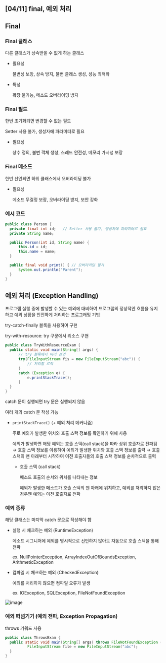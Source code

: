 ## [04/11] final, 예외 처리



## Final

### Final 클래스

다른 클래스가 상속받을 수 없게 하는 클래스

- 필요성

  불변성 보장, 상속 방지, 불변 클래스 생성, 성능 최적화

- 특성

  확장 불가능, 메소드 오버라이딩 방지



### Final 필드

한번 초기화되면 변경할 수 없는 필드

Setter 사용 불가, 생성자에 파라미터로 필요

- 필요성

  상수 정의, 불변 객체 생성, 스레드 안전성, 메모리 가시성 보장



### Final 메소드

한번 선언되면 하위 클래스에서 오버라이딩 불가

- 필요성

  메소드 무결정 보장, 오버라이딩 방지, 보안 강화



### 예시 코드

```java
public class Person {
  private final int id;   // Setter 사용 불가, 생성자에 파라미터로 필요
  private String name;

  public Person(int id, String name) {
      this.id = id;
      this.name = name;
  }

  public final void print() { // 오버라이딩 불가
      System.out.println("Parent");
  }
}
```



## 예외 처리 (Exception Handling)

프로그램 실행 중에 발생할 수 있는 예외에 대비하여 프로그램의 정상적인 흐름을 유지하고 예외 상황을 안전하게 처리하는 프로그래밍 기법

try-catch-finally 블록을 사용하여 구현

try-with-resource: try 구문에서 리소스 구현

```java
public class TryWithResourceExam {
  public static void main(String[] args) {
      // try 블록에서 미리 선언
      try(FileInputStream fis = new FileInputStream("abc")) {
          // 처리할 로직
      }
      catch (Exception e) {
          e.printStackTrace();
      }
  }
}
```

catch 문이 실행되면 try 문은 실행되지 않음

여러 개의 catch 문 작성 가능

- `printStackTrace()` (+ 예외 처리 메커니즘)

  주로 예외가 발생한 위치와 호출 스택 정보를 확인하기 위해 사용

  예외가 발생하면 해당 예외는 호출 스택(call stack)을 따라 상위 호출자로 전파됨 → 호출 스택 정보를 이용하여 예외가 발생한 위치와 호출 스택 정보를 출력 →  호출 스택의 맨 아래부터 시작하여 이전 호출자들의 호출 스택 정보를 순차적으로 출력

  - 호출 스택 (call stack)

    메소드 호출의 순서와 위치를 나타내는 정보

    예외가 발생한 메소드가 호출 스택의 맨 아래에 위치하고, 예외를 처리하지 않은 경우엔 예외는 이전 호출자로 전파



### 예외 종류

해당 클래스는 마지막 catch 문으로 작성해야 함

- 실행 시 체크하는 예외 (RuntimeException)

  메소드 시그니처에 예외를 명시적으로 선언하지 않아도 자동으로 호출 스택을 통해 전파

  ex. NullPointerException, ArrayIndexOutOfBoundsException, ArithmeticException

- 컴파일 시 체크하는 예외 (CheckedException)

  예외를 처리하지 않으면 컴파일 오류가 발생

  ex. IOException, SQLException, FileNotFoundException

![image](/Users/hj/Desktop/image.png)



### 예외 떠넘기기 (예외 전파, Exception Propagation)

throws 키워드 사용

```java
public class ThrowsExam {
  public static void main(String[] args) throws FileNotFoundException {
          FileInputStream file = new FileInputStream("abc");
  }
}
```